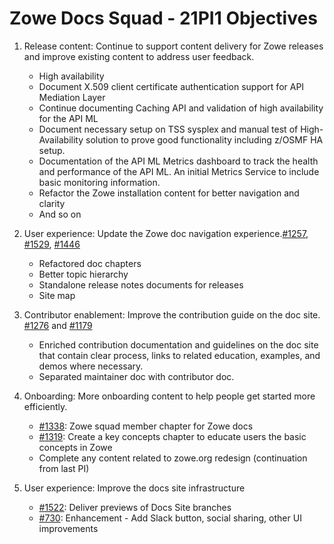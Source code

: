 # Zowe Docs Squad - 21PI1 Objectives


1. Release content: Continue to support content delivery for Zowe releases and improve existing content to address user feedback. 
    
   - High availability 
   - Document X.509 client certificate authentication support for API Mediation Layer  
   - Continue documenting Caching API and validation of high availability for the API ML
   - Document necessary setup on TSS sysplex and manual test of High-Availability solution to prove good functionality including z/OSMF HA setup.
   - Documentation of the API ML Metrics dashboard to track the health and performance of the API ML. An initial Metrics Service to include basic monitoring information.
   - Refactor the Zowe installation content for better navigation and clarity 
   - And so on

1. User experience: Update the Zowe doc navigation experience.[#1257](https://github.com/zowe/docs-site/issues/1257), [#1529](https://github.com/zowe/docs-site/issues/1529), [#1446](https://github.com/zowe/docs-site/issues/1446)
   
   - Refactored doc chapters 
   - Better topic hierarchy 
   - Standalone release notes documents for releases
   - Site map

1. Contributor enablement: Improve the contribution guide on the doc site. [#1276](https://github.com/zowe/docs-site/issues/1276) and [#1179](https://github.com/zowe/docs-site/issues/1179)
   
   - Enriched contribution documentation and guidelines on the doc site that contain clear process, links to related education, examples, and demos where necessary.
   - Separated maintainer doc with contributor doc. 

1. Onboarding: More onboarding content to help people get started more efficiently.
   
   - [#1338](https://github.com/zowe/docs-site/issues/1319): Zowe squad member chapter for Zowe docs
   - [#1319](https://github.com/zowe/docs-site/issues/1319): Create a key concepts chapter to educate users the basic concepts in Zowe
   - Complete any content related to zowe.org redesign (continuation from last PI) 

   
1. User experience: Improve the docs site infrastructure  

   - [#1522](https://github.com/zowe/docs-site/issues/1522): Deliver previews of Docs Site branches
   - [#730](https://github.com/zowe/docs-site/issues/730): Enhancement - Add Slack button, social sharing, other UI improvements
